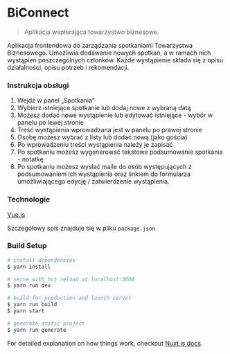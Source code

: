 # BiConnect

> Aplikacja wspierająca towarzystwo biznesowe.

Aplikacja frontendowa do zarządzania spotkaniami Towarzystwa Biznesowego.
Umożliwia dodawanie nowych spotkań, a w ramach nich wystąpień poszczególnych członków.
Każde wystąpienie składa się z opisu działalności, opisu potrzeb i rekomendacji.


### Instrukcja obsługi

1. Wejdź w panel „Spotkania”
2. Wybierz istniejące spotkanie lub dodaj nowe z wybraną datą
3. Możesz dodać nowe wystąpienie lub edytować istniejące - wybór w panelu po lewej stronie
4. Treść wystąpienia wprowadzana jest w panelu po prawej stronie
  1. Osobę możesz wybrać z listy lub dodać nową (jako gościa)
  2. Po wprowadzeniu treści wystąpienia należy je zapisać
5. Po spotkaniu możesz wygenerować tekstowe podsumowanie spotkania - notatkę
6. Po spotkaniu możesz wysłać maile do osób występujących z podsumowaniem ich wystąpienia
oraz linkiem do formularza umożliwiającego edycję / zatwierdzenie wystąpienia.

### Technologie

[Vue.js](https://vuejs.org/)

Szczegółowy spis znajduje się w pliku `package.json`

### Build Setup

``` bash
# install dependencies
$ yarn install

# serve with hot reload at localhost:3000
$ yarn run dev

# build for production and launch server
$ yarn run build
$ yarn start

# generate static project
$ yarn run generate
```

For detailed explanation on how things work, checkout [Nuxt.js docs](https://nuxtjs.org).
